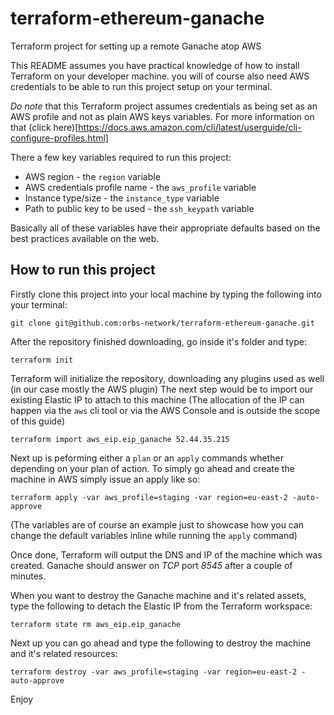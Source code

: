 # terraform-ethereum-ganache
Terraform project for setting up a remote Ganache atop AWS

This README assumes you have practical knowledge of how to install Terraform on your developer machine. you will of course also need AWS credentials to be able to run this project setup on your terminal.

*Do note* that this Terraform project assumes credentials as being set as an AWS profile and not as plain AWS keys variables. For more information on that (click here)[https://docs.aws.amazon.com/cli/latest/userguide/cli-configure-profiles.html]

There a few key variables required to run this project:

* AWS region - the `region` variable
* AWS credentials profile name - the `aws_profile` variable
* Instance type/size - the `instance_type` variable
* Path to public key to be used - the `ssh_keypath` variable

Basically all of these variables have their appropriate defaults based on the best practices available on the web.

## How to run this project

Firstly clone this project into your local machine by typing the following into your terminal:

```
git clone git@github.com:orbs-network/terraform-ethereum-ganache.git
```

After the repository finished downloading, go inside it's folder and type:

```
terraform init
```

Terraform will initialize the repository, downloading any plugins used as well (in our case mostly the AWS plugin)
The next step would be to import our existing Elastic IP to attach to this machine
(The allocation of the IP can happen via the `aws` cli tool or via the AWS Console and is outside the scope of this guide)

```
terraform import aws_eip.eip_ganache 52.44.35.215
```

Next up is peforming either a `plan` or an `apply` commands whether depending on your plan of action. To simply go ahead and create the machine in AWS simply issue an apply like so:

```
terraform apply -var aws_profile=staging -var region=eu-east-2 -auto-approve
```

(The variables are of course an example just to showcase how you can change the default variables inline while running the `apply` command)

Once done, Terraform will output the DNS and IP of the machine which was created. Ganache should answer on *TCP* port *8545* after a couple of minutes.

When you want to destroy the Ganache machine and it's related assets, type the following to detach the Elastic IP from the Terraform workspace:

```
terraform state rm aws_eip.eip_ganache
```

Next up you can go ahead and type the following to destroy the machine and it's related resources:

```
terraform destroy -var aws_profile=staging -var region=eu-east-2 -auto-approve
```

Enjoy
